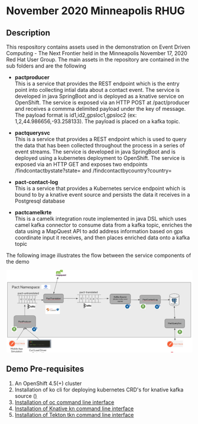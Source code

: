 # November 2020 Minneapolis RHUG

## Description
This respository contains assets used in the demonstration on Event Driven Computing - The Next Frontier held in the Minneapolis
November 17, 2020 Red Hat User Group.  The main assets in the repository are contained in the sub folders and are the following

- **pactproducer**\
This is a service that provides the REST endpoint which is the entry point into collecting intial data about a contact event.  The
service is developed in java SpringBoot and is deployed as a knative service on OpenShift.  The service is exposed via an HTTP POST at /pact/producer and receives a commma delimited payload under the key of message.  The payload format is id1,id2,gpsloc1,gpsloc2 
(ex: 1,2,44.986656,-93.258133).  The payload is placed on a kafka topic.

- **pactquerysvc**\
This is a service that provides a REST endpoint which is used to query the data that has been collected throughout the process in a
series of event streams.  The service is developed in java SpringBoot and is deployed using a kubernetes deployment to OpenShift.
The service is exposed via an HTTP GET and exposes two endpoints /findcontactbystate?state=<state> and /findcontactbycountry?country=<country>

- **pact-contact-log**\
This is a service that provides a Kubernetes service endpoint which is bound to by a knative event source and persists the data
it receives in a Postgresql database

- **pactcamelkrte**\
This is a camelk integration route implemented in java DSL which uses camel kafka connector to consume data from a kafka topic, enriches
the data using a MapQuest API to add address information based on gps coordinate input it receives, and then places enriched data onto a
kafka topic

The following image illustrates the flow between the service components of the demo

<img src=images/demoarchitecture.jpg>

## Demo Pre-requisites
1. An OpenShift 4.5(+) cluster
2. Installation of ko cli for deploying kubernetes CRD's for knative kafka source (<a href="https://github.com/google/ko">)
3. Installation of oc command line interface
4. Installation of Knative kn command line interface
5. Installation of Tekton tkn command line interface
